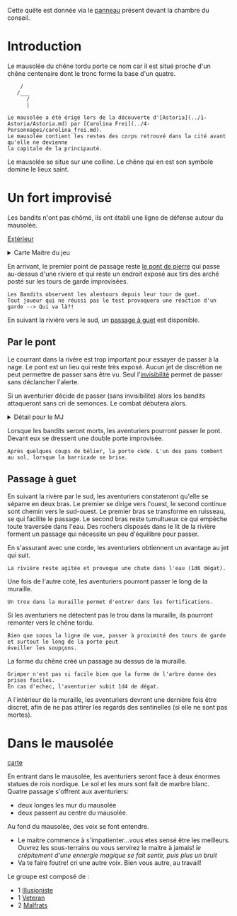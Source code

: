 
Cette quête est donnée via le [panneau](../3-Indices/images/panneau_conseil.png) présent 
devant la chambre du conseil.

# Introduction

Le mausolée du chêne tordu porte ce nom car il est situé proche d'un chêne centenaire 
dont le tronc forme la base d'un quatre.

```
    /
   /___
      /
	  |
```

``` [jet de connaissance : histoire 15]
Le mausolée a été érigé lors de la découverte d'[Astoria](../1-Astoria/Astoria.md) par [Carolina Frei](../4-Personnages/carolina_frei.md).
Le mausolée contient les restes des corps retrouvé dans la cité avant qu'elle ne devienne 
la capitale de la principauté.
```

Le mausolée se situe sur une colline. Le chêne qui en est son symbole domine le lieux saint.


# Un fort improvisé

Les bandits n'ont pas chômé, ils ont établi une ligne de défense autour du mausolée. 

[Extérieur](images/Mausolee_chêne_tordu_ext.player.png)
<details> 
	<summary> Carte Maitre du jeu </summary>   
	<img src="images/Mausolee_chêne_tordu_ext.png" alt="Carte de l'extérieur du mausolée vue MJ" />  
</details>  

En arrivant, le premier point de passage reste [le pont de pierre](#par-le-pont) qui passe au-dessus d'une 
riviere et qui reste un endroit exposé aux tirs des arché posté sur les tours de garde improvisées. 


```[jet de discretion: 10]
Les Bandits observent les alentours depuis leur tour de guet.
Tout joueur qui ne réussi pas le test provoquera une réaction d'un garde --> Qui va là?!
```

En suivant la rivière vers le sud, un [passage à guet](#passage-à-guet) est disponible.


## Par le pont

Le courrant dans la rivère est trop important pour essayer de passer à la nage.
Le pont est un lieu qui reste très exposé. Aucun jet de discrétion ne peut permettre de passer sans être vu. 
Seul l'[invisibilité](https://www.aidedd.org/dnd/sorts.php?vf=invisibilite) permet de passer sans déclancher 
l'alerte.

Si un aventurier décide de passer (sans invisibilite) alors les bandits attaqueront sans cri de semonces.
Le combat débutera alors.

<details> 
	<summary> Détail pour le MJ </summary>   
	<p> Etant en surplomb, les bandits attaque avec aventage. < /br> Les aventuriers quant à eux attaquent 
	avec désavantage: ils sont en contrebas.</p>
	<p> Les aventurier font face à 4 [Malfrats](https://www.aidedd.org/dnd/monstres.php?vf=malfrat) à 
	l'arbalète lourde. </p>
</details> 

Lorsque les bandits seront morts, les aventuriers pourront passer le pont. Devant eux se dressent une double 
porte improvisée. 
```[jet de force: 15]
Après quelques coups de bélier, la porte cède. L'un des pans tombent au sol, lorsque la barricade se brise.
```


## Passage à guet

En suivant la rivère par le sud, les aventuriers constateront qu'elle se séparre en deux bras. Le premier 
se dirige vers l'ouest, le second continue sont chemin vers le sud-ouest. Le premier bras se transforme 
en ruisseau, se qui facilite le passage. Le second bras reste tumultueux ce qui empèche toute traversée 
dans l'eau. 
Des rochers disposés dans le lit de la rivière forment un passage qui nécessite un peu d'équilibre pour passer.  

En s'assurant avec une corde, les aventuriers obtiennent un avantage au jet qui suit.

```[jet d'Atlhétisme: 10]
La rivière reste agitée et provoque une chute dans l'eau (1d6 dégat).
``` 

Une fois de l'autre coté, les aventuriers pourront passer le long de la muraille.
```[jet de perception: 10]
Un trou dans la muraille permet d'entrer dans les fortifications.
```

Si les aventuriers ne détectent pas le trou dans la muraille, ils pourront remonter vers le chêne tordu. 
```[jet de discretion: 10]
Bien que soous la ligne de vue, passer à proximité des tours de garde et surtout le long de la porte peut 
éveiller les soupçons.
```

La forme du chêne créé un passage au dessus de la muraille.
```[jet d'Athletisme: 10]
Grimper n'est pas si facile bien que la forme de l'arbre donne des prises faciles.
En cas d'echec, l'aventurier subit 1d4 de dégat.
```  

A l'intérieur de la muraille, les aventuriers devront une dernière fois être discret, afin de ne pas attirer 
les regards des sentinelles (si elle ne sont pas mortes).

# Dans le mausolée

[carte](images/Mausolee_chêne_tordu_int.png)

En entrant dans le mausolée, les aventuriers seront face à deux énormes statues de rois nordique. Le sol et les 
murs sont fait de marbre blanc. Quatre passage s'offrent aux aventuriers:
- deux longes les mur du mausolée
- deux passent au centre du mausolée.

Au fond du mausolée, des voix se font entendre. 
- Le maitre commence à s'impatienter...vous etes sensé être les meilleurs. Ouvrez les sous-terrains ou vous 
servirez le maitre à jamais!
*le crépitement d'une ennergie magique se fait sentir, puis plus un bruit*
- Va te faire foutre! cri une autre voix. Bien vous autre, au travail!


Le groupe est composé de :
- 1 [Illusioniste](https://www.aidedd.org/dnd/monstres.php?vf=illusionniste)
- 1 [Veteran](https://www.aidedd.org/dnd/monstres.php?vf=veteran)
- 2 [Malfrats](https://www.aidedd.org/dnd/monstres.php?vf=malfrat)
